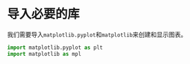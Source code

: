 # 导入必要的库

我们需要导入`matplotlib.pyplot`和`matplotlib`来创建和显示图表。

```python
import matplotlib.pyplot as plt
import matplotlib as mpl
```

